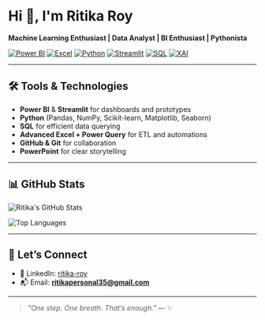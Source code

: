 # Hi 🌸, I'm Ritika Roy

**Machine Learning Enthusiast | Data Analyst | BI Enthusiast | Pythonista**

[![Power BI](https://img.shields.io/badge/Power%20BI-Dashboarding-FCE5CD?style=for-the-badge&logo=powerbi&logoColor=black)](#)
[![Excel](https://img.shields.io/badge/Excel-Advanced-CDEAC0?style=for-the-badge&logo=microsoftexcel&logoColor=white)](#)
[![Python](https://img.shields.io/badge/Python-ML%20%26%20EDA-FFD1DC?style=for-the-badge&logo=python&logoColor=white)](#)
[![Streamlit](https://img.shields.io/badge/Streamlit-Prototyping-FAB4C8?style=for-the-badge&logo=streamlit&logoColor=white)](#)
[![SQL](https://img.shields.io/badge/SQL-Query%20Builder-FBC4AB?style=for-the-badge&logo=mysql)](#)
[![XAI](https://img.shields.io/badge/XAI-Explainable%20AI-E6AACE?style=for-the-badge)](#)


---

## 🛠 Tools & Technologies

- **Power BI** & **Streamlit** for dashboards and prototypes  
- **Python** (Pandas, NumPy, Scikit-learn, Matplotlib, Seaborn)  
- **SQL** for efficient data querying  
- **Advanced Excel + Power Query** for ETL and automations  
- **GitHub & Git** for collaboration  
- **PowerPoint** for clear storytelling

---

## 📊 GitHub Stats
![Ritika's GitHub Stats](https://github-readme-stats.vercel.app/api?username=DataRitika&show_icons=true&theme=gruvbox_light)

![Top Languages](https://github-readme-stats.vercel.app/api/top-langs/?username=DataRitika&layout=compact&theme=gruvbox_light)

---

## 🤝 Let’s Connect

- 🔗 LinkedIn: [ritika-roy](https://www.linkedin.com/in/ritika-roy-990946325/)  
- 📬 Email: **ritikapersonal35@gmail.com** 

---

> _"One step. One breath. That’s enough."_ — ✨  
